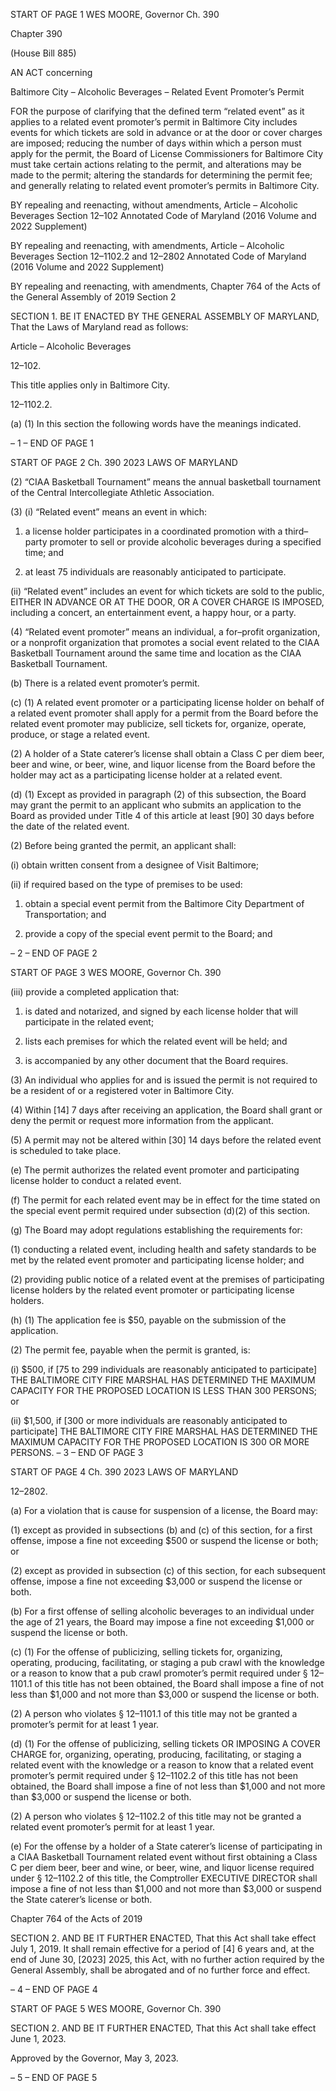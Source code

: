 START OF PAGE 1
WES MOORE, Governor Ch. 390

Chapter 390

(House Bill 885)

AN ACT concerning

Baltimore City – Alcoholic Beverages – Related Event Promoter’s Permit

FOR the purpose of clarifying that the defined term “related event” as it applies to a related
event promoter’s permit in Baltimore City includes events for which tickets are sold
in advance or at the door or cover charges are imposed; reducing the number of days
within which a person must apply for the permit, the Board of License
Commissioners for Baltimore City must take certain actions relating to the permit,
and alterations may be made to the permit; altering the standards for determining
the permit fee; and generally relating to related event promoter’s permits in
Baltimore City.

BY repealing and reenacting, without amendments,
Article – Alcoholic Beverages
Section 12–102
Annotated Code of Maryland
(2016 Volume and 2022 Supplement)

BY repealing and reenacting, with amendments,
Article – Alcoholic Beverages
Section 12–1102.2 and 12–2802
Annotated Code of Maryland
(2016 Volume and 2022 Supplement)

BY repealing and reenacting, with amendments,
Chapter 764 of the Acts of the General Assembly of 2019
Section 2

SECTION 1. BE IT ENACTED BY THE GENERAL ASSEMBLY OF MARYLAND,
That the Laws of Maryland read as follows:

Article – Alcoholic Beverages

12–102.

This title applies only in Baltimore City.

12–1102.2.

(a) (1) In this section the following words have the meanings indicated.

– 1 –
END OF PAGE 1

START OF PAGE 2
Ch. 390 2023 LAWS OF MARYLAND

(2) “CIAA Basketball Tournament” means the annual basketball
tournament of the Central Intercollegiate Athletic Association.

(3) (i) “Related event” means an event in which:

1. a license holder participates in a coordinated promotion
with a third–party promoter to sell or provide alcoholic beverages during a specified time;
and

2. at least 75 individuals are reasonably anticipated to
participate.

(ii) “Related event” includes an event for which tickets are sold to
the public, EITHER IN ADVANCE OR AT THE DOOR, OR A COVER CHARGE IS IMPOSED,
including a concert, an entertainment event, a happy hour, or a party.

(4) “Related event promoter” means an individual, a for–profit
organization, or a nonprofit organization that promotes a social event related to the CIAA
Basketball Tournament around the same time and location as the CIAA Basketball
Tournament.

(b) There is a related event promoter’s permit.

(c) (1) A related event promoter or a participating license holder on behalf of
a related event promoter shall apply for a permit from the Board before the related event
promoter may publicize, sell tickets for, organize, operate, produce, or stage a related event.

(2) A holder of a State caterer’s license shall obtain a Class C per diem beer,
beer and wine, or beer, wine, and liquor license from the Board before the holder may act
as a participating license holder at a related event.

(d) (1) Except as provided in paragraph (2) of this subsection, the Board may
grant the permit to an applicant who submits an application to the Board as provided under
Title 4 of this article at least [90] 30 days before the date of the related event.

(2) Before being granted the permit, an applicant shall:

(i) obtain written consent from a designee of Visit Baltimore;

(ii) if required based on the type of premises to be used:

1. obtain a special event permit from the Baltimore City
Department of Transportation; and

2. provide a copy of the special event permit to the Board;
and

– 2 –
END OF PAGE 2

START OF PAGE 3
WES MOORE, Governor Ch. 390

(iii) provide a completed application that:

1. is dated and notarized, and signed by each license holder
that will participate in the related event;

2. lists each premises for which the related event will be held;
and

3. is accompanied by any other document that the Board
requires.

(3) An individual who applies for and is issued the permit is not required
to be a resident of or a registered voter in Baltimore City.

(4) Within [14] 7 days after receiving an application, the Board shall grant
or deny the permit or request more information from the applicant.

(5) A permit may not be altered within [30] 14 days before the related
event is scheduled to take place.

(e) The permit authorizes the related event promoter and participating license
holder to conduct a related event.

(f) The permit for each related event may be in effect for the time stated on the
special event permit required under subsection (d)(2) of this section.

(g) The Board may adopt regulations establishing the requirements for:

(1) conducting a related event, including health and safety standards to be
met by the related event promoter and participating license holder; and

(2) providing public notice of a related event at the premises of
participating license holders by the related event promoter or participating license holders.

(h) (1) The application fee is $50, payable on the submission of the application.

(2) The permit fee, payable when the permit is granted, is:

(i) $500, if [75 to 299 individuals are reasonably anticipated to
participate] THE BALTIMORE CITY FIRE MARSHAL HAS DETERMINED THE MAXIMUM
CAPACITY FOR THE PROPOSED LOCATION IS LESS THAN 300 PERSONS; or

(ii) $1,500, if [300 or more individuals are reasonably anticipated to
participate] THE BALTIMORE CITY FIRE MARSHAL HAS DETERMINED THE MAXIMUM
CAPACITY FOR THE PROPOSED LOCATION IS 300 OR MORE PERSONS.
– 3 –
END OF PAGE 3

START OF PAGE 4
Ch. 390 2023 LAWS OF MARYLAND

12–2802.

(a) For a violation that is cause for suspension of a license, the Board may:

(1) except as provided in subsections (b) and (c) of this section, for a first
offense, impose a fine not exceeding $500 or suspend the license or both; or

(2) except as provided in subsection (c) of this section, for each subsequent
offense, impose a fine not exceeding $3,000 or suspend the license or both.

(b) For a first offense of selling alcoholic beverages to an individual under the age
of 21 years, the Board may impose a fine not exceeding $1,000 or suspend the license or
both.

(c) (1) For the offense of publicizing, selling tickets for, organizing, operating,
producing, facilitating, or staging a pub crawl with the knowledge or a reason to know that
a pub crawl promoter’s permit required under § 12–1101.1 of this title has not been
obtained, the Board shall impose a fine of not less than $1,000 and not more than $3,000
or suspend the license or both.

(2) A person who violates § 12–1101.1 of this title may not be granted a
promoter’s permit for at least 1 year.

(d) (1) For the offense of publicizing, selling tickets OR IMPOSING A COVER
CHARGE for, organizing, operating, producing, facilitating, or staging a related event with
the knowledge or a reason to know that a related event promoter’s permit required under
§ 12–1102.2 of this title has not been obtained, the Board shall impose a fine of not less
than $1,000 and not more than $3,000 or suspend the license or both.

(2) A person who violates § 12–1102.2 of this title may not be granted a
related event promoter’s permit for at least 1 year.

(e) For the offense by a holder of a State caterer’s license of participating in a
CIAA Basketball Tournament related event without first obtaining a Class C per diem beer,
beer and wine, or beer, wine, and liquor license required under § 12–1102.2 of this title, the
Comptroller EXECUTIVE DIRECTOR shall impose a fine of not less than $1,000 and not
more than $3,000 or suspend the State caterer’s license or both.

Chapter 764 of the Acts of 2019

SECTION 2. AND BE IT FURTHER ENACTED, That this Act shall take effect July
1, 2019. It shall remain effective for a period of [4] 6 years and, at the end of June 30,
[2023] 2025, this Act, with no further action required by the General Assembly, shall be
abrogated and of no further force and effect.

– 4 –
END OF PAGE 4

START OF PAGE 5
WES MOORE, Governor Ch. 390

SECTION 2. AND BE IT FURTHER ENACTED, That this Act shall take effect June
1, 2023.

Approved by the Governor, May 3, 2023.

– 5 –
END OF PAGE 5